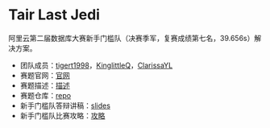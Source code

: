 # Tair Last Jedi

阿里云第二届数据库大赛新手门槛队（决赛季军，复赛成绩第七名，39.656s）解决方案。

- 团队成员：[tigert1998](https://github.com/tigert1998)，[KinglittleQ](https://github.com/KinglittleQ)，[ClarissaYL](https://github.com/ClarissaYL)
- 赛题官网：[官网](https://tianchi.aliyun.com/competition/entrance/531820/introduction?spm=5176.14154004.J_3902846700.2.31fe5699bQrErx)
- 赛题描述：[描述](docs/problem.md)
- 赛题仓库：[repo](https://code.aliyun.com/db_contest_2nd/tair-contest/tree/master)
- 新手门槛队答辩讲稿：[slides](docs/slides.pdf)
- 新手门槛队比赛攻略：[攻略](https://tianchi.aliyun.com/forum/postDetail?postId=155483)

